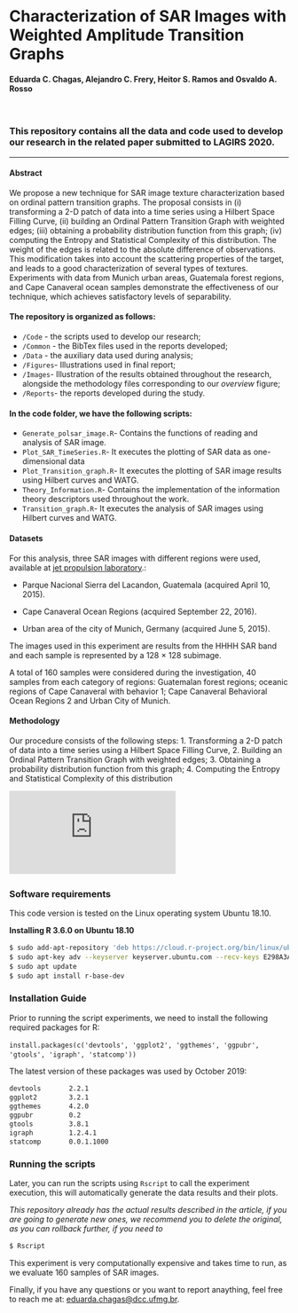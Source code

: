 # Characterization of SAR Images with Weighted Amplitude Transition Graphs

#### Eduarda C. Chagas, Alejandro C. Frery, Heitor S. Ramos and Osvaldo A. Rosso 

</br>


### This repository contains all the data and code used to develop our research in the related paper submitted to LAGIRS 2020. 

---

#### Abstract

We propose a new technique for SAR image texture characterization based on ordinal pattern transition graphs.
	The proposal consists in
	(i) transforming a 2-D patch of data into a time series using a Hilbert Space Filling Curve,
	(ii) building an Ordinal Pattern Transition Graph with weighted edges;
	(iii) obtaining a probability distribution function from this graph;
	(iv) computing the Entropy and Statistical Complexity of this distribution.
	The weight of the edges is related to the absolute difference of observations.
	This modification takes into account the scattering properties of the target, and leads to a good characterization of several types of textures.
	Experiments with data from Munich urban areas, Guatemala forest regions, and Cape Canaveral ocean samples demonstrate the effectiveness of our technique, which achieves satisfactory levels of separability.

#### The repository is organized as follows:
- `/Code` - the scripts used to develop our research; 
- `/Common` - the BibTex files used in the reports developed; 
- `/Data` - the auxiliary data used during analysis; 
- `/Figures`- Illustrations used in final report; 
- `/Images`- Illustration of the results obtained throughout the research, alongside the methodology files corresponding to our *overview* figure; 
- `/Reports`- the reports developed during the study. 

#### In the code folder, we have the following scripts:
- `Generate_polsar_image.R`- Contains the functions of reading and analysis of SAR image.
- `Plot_SAR_TimeSeries.R`- It executes the plotting of SAR data as one-dimensional data
- `Plot_Transition_graph.R`- It executes the plotting of SAR image results using Hilbert curves and WATG.
- `Theory_Information.R`- Contains the implementation of the information theory descriptors used throughout the work.
- `Transition_graph.R`- It executes the analysis of SAR images using Hilbert curves and WATG.

#### Datasets

For this analysis, three SAR images with different regions were used, available at <a href="https://uavsar.jpl.nasa.gov/cgi-bin">jet propulsion laboratory</a>.:

- Parque Nacional Sierra del Lacandon, Guatemala (acquired April 10, 2015).

- Cape Canaveral Ocean Regions (acquired September 22, 2016).

- Urban area of the city of Munich, Germany (acquired June 5, 2015).

The images used in this experiment are results from the HHHH SAR band and each sample is represented by a 128 × 128 subimage.

A total of 160 samples were considered during the investigation, 40 samples from each category of regions: Guatemalan forest regions; oceanic regions of Cape Canaveral with behavior 1; Cape Canaveral Behavioral Ocean Regions 2 and Urban City of Munich.

#### Methodology

Our procedure consists of the following steps:
	1. Transforming a 2-D patch of data into a time series using a Hilbert Space Filling Curve,
	2. Building an Ordinal Pattern Transition Graph with weighted edges;
	3. Obtaining a probability distribution function from this graph;
	4. Computing the Entropy and Statistical Complexity of this distribution

![Methodology used in the characterization of SAR image textures](https://github.com/EduardaChagas/PolSAR-from-IT/blob/master/Figures/WATG.pdf)

### Software requirements

This code version is tested on the Linux operating system Ubuntu 18.10.

**Installing R 3.6.0 on Ubuntu 18.10**

```sh
$ sudo add-apt-repository 'deb https://cloud.r-project.org/bin/linux/ubuntu disco-cran35/'
$ sudo apt-key adv --keyserver keyserver.ubuntu.com --recv-keys E298A3A825C0D65DFD57CBB651716619E084DAB9
$ sudo apt update
$ sudo apt install r-base-dev
```

### Installation Guide

Prior to running the script experiments, we need to install the following required packages for R: 

``
install.packages(c('devtools', 'ggplot2', 'ggthemes', 'ggpubr', 'gtools', 'igraph', 'statcomp'))
``

The latest version of these packages was used by October 2019:

```
devtools       2.2.1   
ggplot2        3.2.1       
ggthemes       4.2.0      
ggpubr         0.2     
gtools         3.8.1      
igraph         1.2.4.1       
statcomp       0.0.1.1000      
```

### Running the scripts

Later, you can run the scripts using `Rscript` to call the experiment execution, this will automatically generate the data results and their plots. 

*This repository already has the actual results described in the article, if you are going to generate new ones, we recommend you to delete the original, as you can rollback further, if you need to*

```sh
$ Rscript 
```

This experiment is very computationally expensive and takes time to run, as we evaluate 160 samples of SAR images. 

Finally, if you have any questions or you want to report anaything, feel free to reach me at: eduarda.chagas@dcc.ufmg.br. 





